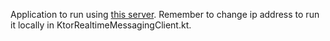 Application to run using [this server](https://github.com/Hortensjaa/PartyGameServer).
Remember to change ip address to run it locally in KtorRealtimeMessagingClient.kt.
